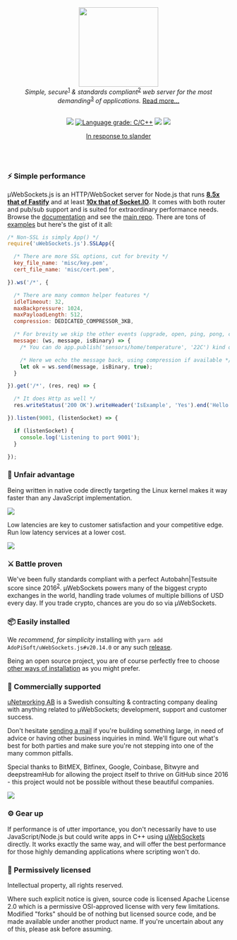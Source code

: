<div align="center">
<img src="https://raw.githubusercontent.com/uNetworking/uWebSockets/master/misc/logo.svg" height="180" /><br>
<i>Simple, secure</i><sup><a href="https://github.com/uNetworking/uWebSockets/tree/master/fuzzing#fuzz-testing-of-various-parsers-and-mocked-examples">1</a></sup><i> & standards compliant</i><sup><a href="https://unetworking.github.io/uWebSockets.js/report.pdf">2</a></sup><i> web server for the most demanding</i><sup><a href="https://github.com/uNetworking/uWebSockets/tree/master/benchmarks#benchmark-driven-development">3</a></sup><i> of applications.</i> <a href="https://github.com/uNetworking/uWebSockets/blob/master/misc/READMORE.md">Read more...</a>
<br><br>

<a href="https://github.com/uNetworking/uWebSockets.js/releases"><img src="https://img.shields.io/github/v/release/uNetworking/uWebSockets.js"></a> <a href="https://lgtm.com/projects/g/uNetworking/uWebSockets.js/context:cpp"><img alt="Language grade: C/C++" src="https://img.shields.io/lgtm/grade/cpp/g/uNetworking/uWebSockets.js.svg?logo=lgtm&logoWidth=18"/></a> <a href="https://bugs.chromium.org/p/oss-fuzz/issues/list?sort=-opened&can=1&q=proj:uwebsockets"><img src="https://oss-fuzz-build-logs.storage.googleapis.com/badges/uwebsockets.svg" /></a> <img src="https://img.shields.io/badge/downloads-65%20million-pink" />

<a href="https://unetworkingab.medium.com/a-shorter-take-on-the-npm-slander-38525dbe9484">In response to slander</a>
</div>
<br><br>

### :zap: Simple performance
µWebSockets.js is an HTTP/WebSocket server for Node.js that runs **[8.5x that of Fastify](https://alexhultman.medium.com/serving-100k-requests-second-from-a-fanless-raspberry-pi-4-over-ethernet-fdd2c2e05a1e)** and at least **[10x that of Socket.IO](https://medium.com/swlh/100k-secure-websockets-with-raspberry-pi-4-1ba5d2127a23)**. It comes with both router and pub/sub support and is suited for extraordinary performance needs. Browse the [documentation](https://unetworking.github.io/uWebSockets.js/generated/) and see the [main repo](https://github.com/uNetworking/uWebSockets). There are tons of [examples](examples) but here's the gist of it all:

```javascript
/* Non-SSL is simply App() */
require('uWebSockets.js').SSLApp({

  /* There are more SSL options, cut for brevity */
  key_file_name: 'misc/key.pem',
  cert_file_name: 'misc/cert.pem',

}).ws('/*', {

  /* There are many common helper features */
  idleTimeout: 32,
  maxBackpressure: 1024,
  maxPayloadLength: 512,
  compression: DEDICATED_COMPRESSOR_3KB,

  /* For brevity we skip the other events (upgrade, open, ping, pong, close) */
  message: (ws, message, isBinary) => {
    /* You can do app.publish('sensors/home/temperature', '22C') kind of pub/sub as well */

    /* Here we echo the message back, using compression if available */
    let ok = ws.send(message, isBinary, true);
  }

}).get('/*', (res, req) => {

  /* It does Http as well */
  res.writeStatus('200 OK').writeHeader('IsExample', 'Yes').end('Hello there!');

}).listen(9001, (listenSocket) => {

  if (listenSocket) {
    console.log('Listening to port 9001');
  }

});
```

### :muscle: Unfair advantage

Being written in native code directly targeting the Linux kernel makes it way faster than any JavaScript implementation.

![](misc/chart.png)

Low latencies are key to customer satisfaction and your competitive edge. Run low latency services at a lower cost.

![](misc/Manycast%20latency%20comparison%20%5Blower%20is%20better%5D.png)

### :crossed_swords: Battle proven
We've been fully standards compliant with a perfect Autobahn|Testsuite score since 2016<sup><a href="https://unetworking.github.io/uWebSockets.js/report.pdf">2</a></sup>. µWebSockets powers many of the biggest crypto exchanges in the world, handling trade volumes of multiple billions of USD every day. If you trade crypto, chances are you do so via µWebSockets.

### :package: Easily installed
We *recommend, for simplicity* installing with `yarn add AdoPiSoft/uWebSockets.js#v20.14.0` or any such [release](https://github.com/AdoPiSoft/uWebSockets.js/releases).

Being an open source project, you are of course perfectly free to choose [other ways of installation](https://docs.npmjs.com/cli/v6/commands/npm-install) as you might prefer.

### :briefcase: Commercially supported
<a href="https://github.com/uNetworking">uNetworking AB</a> is a Swedish consulting & contracting company dealing with anything related to µWebSockets; development, support and customer success.

Don't hesitate <a href="mailto:alexhultman@gmail.com">sending a mail</a> if you're building something large, in need of advice or having other business inquiries in mind. We'll figure out what's best for both parties and make sure you're not stepping into one of the many common pitfalls.

Special thanks to BitMEX, Bitfinex, Google, Coinbase, Bitwyre and deepstreamHub for allowing the project itself to thrive on GitHub since 2016 - this project would not be possible without these beautiful companies.

<img src="./misc/2018.png" />

### :gear: Gear up
If performance is of utter importance, you don't necessarily have to use JavaScript/Node.js but could write apps in C++ using [µWebSockets](https://github.com/uNetworking/uWebSockets) directly. It works exactly the same way, and will offer the best performance for those highly demanding applications where scripting won't do.

### :handshake: Permissively licensed
Intellectual property, all rights reserved.

Where such explicit notice is given, source code is licensed Apache License 2.0 which is a permissive OSI-approved license with very few limitations. Modified "forks" should be of nothing but licensed source code, and be made available under another product name. If you're uncertain about any of this, please ask before assuming.
